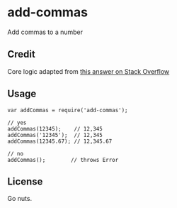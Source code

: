 # add-commas

Add commas to a number

## Credit

Core logic adapted from [this answer on Stack Overflow](http://stackoverflow.com/a/2901298/64372)

## Usage

```
var addCommas = require('add-commas');

// yes
addCommas(12345);    // 12,345
addCommas('12345');  // 12,345
addCommas(12345.67); // 12,345.67

// no
addCommas();        // throws Error
```

## License

Go nuts.
